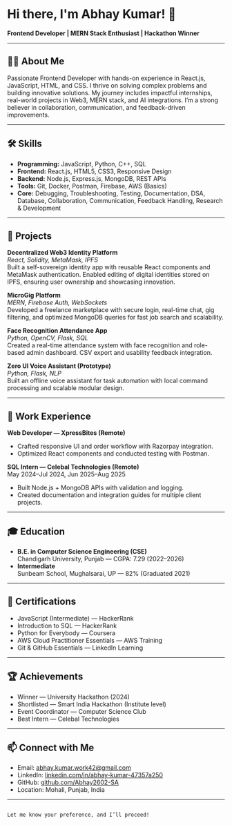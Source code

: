 # Hi there, I'm Abhay Kumar! 👋

**Frontend Developer | MERN Stack Enthusiast | Hackathon Winner**

---

## 👨‍💻 About Me

Passionate Frontend Developer with hands-on experience in React.js, JavaScript, HTML, and CSS. I thrive on solving complex problems and building innovative solutions. My journey includes impactful internships, real-world projects in Web3, MERN stack, and AI integrations. I’m a strong believer in collaboration, communication, and feedback-driven improvements.

---

## 🛠️ Skills

- **Programming:** JavaScript, Python, C++, SQL
- **Frontend:** React.js, HTML5, CSS3, Responsive Design
- **Backend:** Node.js, Express.js, MongoDB, REST APIs
- **Tools:** Git, Docker, Postman, Firebase, AWS (Basics)
- **Core:** Debugging, Troubleshooting, Testing, Documentation, DSA, Database, Collaboration, Communication, Feedback Handling, Research & Development

---

## 🚀 Projects

**Decentralized Web3 Identity Platform**  
*React, Solidity, MetaMask, IPFS*  
Built a self-sovereign identity app with reusable React components and MetaMask authentication. Enabled editing of digital identities stored on IPFS, ensuring user ownership and showcasing innovation.

**MicroGig Platform**  
*MERN, Firebase Auth, WebSockets*  
Developed a freelance marketplace with secure login, real-time chat, gig filtering, and optimized MongoDB queries for fast job search and scalability.

**Face Recognition Attendance App**  
*Python, OpenCV, Flask, SQL*  
Created a real-time attendance system with face recognition and role-based admin dashboard. CSV export and usability feedback integration.

**Zero UI Voice Assistant (Prototype)**  
*Python, Flask, NLP*  
Built an offline voice assistant for task automation with local command processing and scalable modular design.

---

## 💼 Work Experience

**Web Developer — XpressBites (Remote)**  
- Crafted responsive UI and order workflow with Razorpay integration.
- Optimized React components and conducted testing with Postman.

**SQL Intern — Celebal Technologies (Remote)**  
May 2024–Jul 2024, Jun 2025–Aug 2025  
- Built Node.js + MongoDB APIs with validation and logging.
- Created documentation and integration guides for multiple client projects.

---

## 🎓 Education

- **B.E. in Computer Science Engineering (CSE)**  
  Chandigarh University, Punjab — CGPA: 7.29 (2022–2026)
- **Intermediate**  
  Sunbeam School, Mughalsarai, UP — 82% (Graduated 2021)

---

## 📜 Certifications

- JavaScript (Intermediate) — HackerRank
- Introduction to SQL — HackerRank
- Python for Everybody — Coursera
- AWS Cloud Practitioner Essentials — AWS Training
- Git & GitHub Essentials — LinkedIn Learning

---

## 🏆 Achievements

- Winner — University Hackathon (2024)
- Shortlisted — Smart India Hackathon (Institute level)
- Event Coordinator — Computer Science Club
- Best Intern — Celebal Technologies

---

## 📫 Connect with Me

- Email: abhay.kumar.work42@gmail.com
- LinkedIn: [linkedin.com/in/abhay-kumar-47357a250](https://linkedin.com/in/abhay-kumar-47357a250)
- GitHub: [github.com/Abhay2602-SA](https://github.com/Abhay2602-SA)
- Location: Mohali, Punjab, India

---

<!--
Let’s collaborate and build something amazing! 🚀
-->
````I need the SHA (unique identifier) of your existing README.md file to make the update. Would you like me to fetch the latest README.md file and its SHA, or do you already have it?

Let me know your preference, and I’ll proceed!
